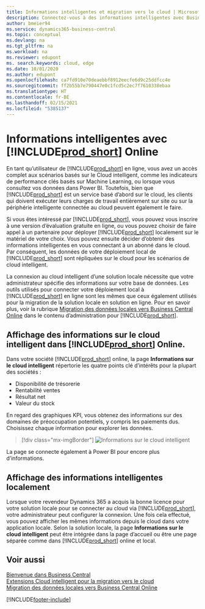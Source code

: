 ```yaml
---
title: Informations intelligentes et migration vers le cloud | Microsoft Docs
description: Connectez-vous à des informations intelligentes avec Business Central, à partir de votre solution sur site. Découvrez comment migrer vers le cloud.
author: bmeier94
ms.service: dynamics365-business-central
ms.topic: conceptual
ms.devlang: na
ms.tgt_pltfrm: na
ms.workload: na
ms.reviewer: edupont
ms. search.keywords: cloud, edge
ms.date: 10/01/2020
ms.author: edupont
ms.openlocfilehash: ca7fd910e70deaebbf8912eecfe6d9c25ddfcc4e
ms.sourcegitcommit: ff2b55b7e790447e0c1fcd5c2ec7f7610338ebaa
ms.translationtype: HT
ms.contentlocale: fr-BE
ms.lasthandoff: 02/15/2021
ms.locfileid: "5385137"
---
```

# <a name="intelligent-insights-with-prod_short-online"></a>Informations intelligentes avec [!INCLUDE[prod_short](includes/prod_short.md)] Online

En tant qu’utilisateur de [!INCLUDE[prod_short](includes/prod_short.md)] en ligne, vous avez un accès complet aux scénarios basés sur le Cloud intelligent, comme les indicateurs de performance clés basés sur Machine Learning, ou lorsque vous consultez vos données dans Power BI. Toutefois, bien que [!INCLUDE[prod_short](includes/prod_short.md)] est un service basé d’abord sur le cloud, les clients qui doivent exécuter leurs charges de travail entièrement sur site ou sur la périphérie intelligente connectée au cloud peuvent également le faire.  

Si vous êtes intéressé par [!INCLUDE[prod_short](includes/prod_short.md)], vous pouvez vous inscrire à une version d’évaluation gratuite en ligne, ou vous pouvez choisir de faire appel à un partenaire pour déployer [!INCLUDE[prod_short](includes/prod_short.md)] localement sur le matériel de votre choix. Vous pouvez ensuite décider d’obtenir des informations intelligentes en vous connectant à un abonné dans le cloud. Par conséquent, les données de votre déploiement local de [!INCLUDE[prod_short](includes/prod_short.md)] sont répliquées sur le cloud pour les scénarios de cloud intelligent.  

La connexion au cloud intelligent d’une solution locale nécessite que votre administrateur spécifie des informations sur votre base de données. Les outils utilisés pour connecter votre déploiement local à [!INCLUDE[prod_short](includes/prod_short.md)] en ligne sont les mêmes que ceux également utilisés pour la migration de la solution locale en solution en ligne. Pour en savoir plus, voir la rubrique [Migration des données locales vers Business Central Online](/dynamics365/business-central/dev-itpro/administration/migrate-data) dans le contenu d’administration pour [!INCLUDE[prod_short](includes/prod_short.md)].  

## <a name="viewing-intelligent-cloud-insights-in-prod_short-online"></a>Affichage des informations sur le cloud intelligent dans [!INCLUDE[prod_short](includes/prod_short.md)] Online.

Dans votre société [!INCLUDE[prod_short](includes/prod_short.md)] online, la page **Informations sur le cloud intelligent** répertorie les quatre points clé d’intérêts pour la plupart des sociétés :

- Disponibilité de trésorerie
- Rentabilité ventes
- Résultat net
- Valeur du stock

En regard des graphiques KPI, vous obtenez des informations sur des domaines de préoccupation potentiels, y compris les paiements dus. Choisissez chaque information pour explorer les données.  

> [!div class="mx-imgBorder"]
> ![Informations sur le cloud intelligent](media/across-intelligent-cloud/intelligentcloudApril19.png "Affiche la page Informations sur le cloud intelligent dans Business Central")

La page se connecte également à Power BI pour encore plus d’informations.

## <a name="viewing-intelligent-insights-on-premises"></a>Affichage des informations intelligentes localement

Lorsque votre revendeur Dynamics 365 a acquis la bonne licence pour votre solution locale pour se connecter au cloud via [!INCLUDE[prod_short](includes/prod_short.md)], votre administrateur peut configurer la connexion. Une fois cela effectué, vous pouvez afficher les mêmes informations depuis le cloud dans votre application locale. Selon la solution locale, la page **Informations sur le cloud intelligent** peut être intégrée dans la page d’accueil ou être une page séparée comme dans [!INCLUDE[prod_short](includes/prod_short.md)] online et local.  

## <a name="see-also"></a>Voir aussi

[Bienvenue dans Business Central](index.md)  
[Extensions Cloud intelligent pour la migration vers le cloud](ui-extensions-data-replication.md)  
[Migration des données locales vers Business Central Online](/dynamics365/business-central/dev-itpro/administration/migrate-data)  


[!INCLUDE[footer-include](includes/footer-banner.md)]